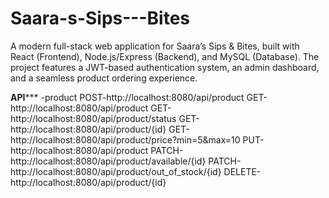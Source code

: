 # Saara-s-Sips---Bites
A modern full-stack web application for Saara’s Sips &amp; Bites, built with React (Frontend), Node.js/Express (Backend), and MySQL (Database). The project features a JWT-based authentication system, an admin dashboard, and a seamless product ordering experience.


******API*********
-product
    POST-http://localhost:8080/api/product
    GET-http://localhost:8080/api/product
    GET-http://localhost:8080/api/product/status
    GET-http://localhost:8080/api/product/{id}
    GET-http://localhost:8080/api/product/price?min=5&max=10
    PUT-http://localhost:8080/api/product
    PATCH-http://localhost:8080/api/product/available/{id}
    PATCH-http://localhost:8080/api/product/out_of_stock/{id}
    DELETE-http://localhost:8080/api/product/{id}